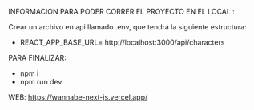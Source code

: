 INFORMACION PARA PODER CORRER EL PROYECTO EN EL LOCAL :

Crear un archivo en api llamado .env, que tendrá la siguiente estructura:
- REACT_APP_BASE_URL= http://localhost:3000/api/characters

PARA FINALIZAR:
 - npm i
 - npm run dev


WEB: https://wannabe-next-js.vercel.app/
